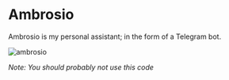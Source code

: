# Ambrosio

Ambrosio is my personal assistant; in the form of a Telegram bot. 


![ambrosio](https://j.gifs.com/N9ngnv.gif)


_Note: You should probably not use this code_
